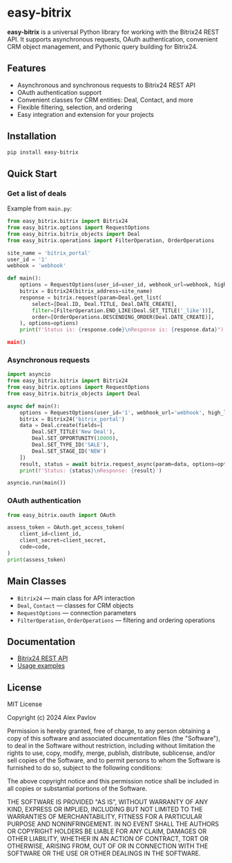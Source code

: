 # easy-bitrix

**easy-bitrix** is a universal Python library for working with the Bitrix24 REST API. It supports asynchronous requests, OAuth authentication, convenient CRM object management, and Pythonic query building for Bitrix24.

## Features

- Asynchronous and synchronous requests to Bitrix24 REST API
- OAuth authentication support
- Convenient classes for CRM entities: Deal, Contact, and more
- Flexible filtering, selection, and ordering
- Easy integration and extension for your projects

## Installation

```bash
pip install easy-bitrix
```

## Quick Start

### Get a list of deals

Example from `main.py`:

```python
from easy_bitrix.bitrix import Bitrix24
from easy_bitrix.options import RequestOptions
from easy_bitrix.bitrix_objects import Deal
from easy_bitrix.operations import FilterOperation, OrderOperations

site_name = 'bitrix_portal'
user_id = '1'
webhook = 'webhook'

def main():
    options = RequestOptions(user_id=user_id, webhook_url=webhook, high_level_domain='ru')
    bitrix = Bitrix24(bitrix_address=site_name)
    response = bitrix.request(param=Deal.get_list(
        select=[Deal.ID, Deal.TITLE, Deal.DATE_CREATE],
        filter=[FilterOperation.END_LIKE(Deal.SET_TITLE('_like'))],
        order=[OrderOperations.DESCENDING_ORDER(Deal.DATE_CREATE)],
    ), options=options)
    print(f'Status is: {response.code}\nResponse is: {response.data}")

main()
```

### Asynchronous requests

```python
import asyncio
from easy_bitrix.bitrix import Bitrix24
from easy_bitrix.options import RequestOptions
from easy_bitrix.bitrix_objects import Deal

async def main():
    options = RequestOptions(user_id='1', webhook_url='webhook', high_level_domain='ru')
    bitrix = Bitrix24('bitrix_portal')
    data = Deal.create(fields=[
        Deal.SET_TITLE('New Deal'),
        Deal.SET_OPPORTUNITY(10000),
        Deal.SET_TYPE_ID('SALE'),
        Deal.SET_STAGE_ID('NEW')
    ])
    result, status = await bitrix.request_async(param=data, options=options)
    print(f'Status: {status}\nResponse: {result}')

asyncio.run(main())
```

### OAuth authentication

```python
from easy_bitrix.oauth import OAuth

assess_token = OAuth.get_access_token(
    client_id=client_id,
    client_secret=client_secret,
    code=code,
)
print(assess_token)
```

## Main Classes

- `Bitrix24` — main class for API interaction
- `Deal`, `Contact` — classes for CRM objects
- `RequestOptions` — connection parameters
- `FilterOperation`, `OrderOperations` — filtering and ordering operations

## Documentation

- [Bitrix24 REST API](https://apidocs.bitrix24.com/)
- [Usage examples](#quick-start)

## License

MIT License

Copyright (c) 2024 Alex Pavlov

Permission is hereby granted, free of charge, to any person obtaining a copy
of this software and associated documentation files (the "Software"), to deal
in the Software without restriction, including without limitation the rights
to use, copy, modify, merge, publish, distribute, sublicense, and/or sell
copies of the Software, and to permit persons to whom the Software is
furnished to do so, subject to the following conditions:

The above copyright notice and this permission notice shall be included in all
copies or substantial portions of the Software.

THE SOFTWARE IS PROVIDED "AS IS", WITHOUT WARRANTY OF ANY KIND, EXPRESS OR
IMPLIED, INCLUDING BUT NOT LIMITED TO THE WARRANTIES OF MERCHANTABILITY,
FITNESS FOR A PARTICULAR PURPOSE AND NONINFRINGEMENT. IN NO EVENT SHALL THE
AUTHORS OR COPYRIGHT HOLDERS BE LIABLE FOR ANY CLAIM, DAMAGES OR OTHER
LIABILITY, WHETHER IN AN ACTION OF CONTRACT, TORT OR OTHERWISE, ARISING FROM,
OUT OF OR IN CONNECTION WITH THE SOFTWARE OR THE USE OR OTHER DEALINGS IN THE
SOFTWARE.
